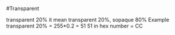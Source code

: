 #Transparent

transparent 20% it mean transparent 20%, sopaque 80% 
Example 
transparent 20% = 255*0.2 = 51
51 in hex number  = CC
